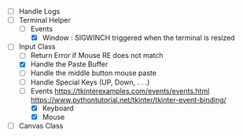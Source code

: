 - [ ] Handle Logs
- [ ] Terminal Helper
  - [ ] Events
    - [x] Window : SIGWINCH triggered when the terminal is resized
- [ ] Input Class
  - [ ] Return Error if Mouse RE does not match
  - [x] Handle the Paste Buffer
  - [ ] Handle the middle button mouse paste
  - [ ] Handle Special Keys (UP, Down, . . .)
  - [ ] Events
    https://tkinterexamples.com/events/events.html
    https://www.pythontutorial.net/tkinter/tkinter-event-binding/
    - [x] Keyboard
    - [x] Mouse
- [ ] Canvas Class